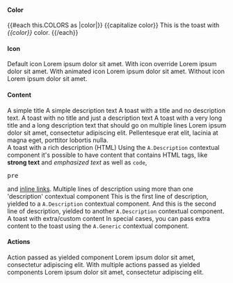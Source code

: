 <section data-test-percy data-section="showcase">
  

  <h4 class="dummy-h4">Color</h4>
  <div class="dummy-toast-base-sample">
    {{#each this.COLORS as |color|}}
      <Hds::Toast @color={{color}} @onDismiss={{this.noop}} as |T|>
        <T.Title>{{capitalize color}}</T.Title>
        <T.Description>This is the toast with <em>{{color}}</em> color.</T.Description>
      </Hds::Toast>
    {{/each}}
  </div>

  <h4 class="dummy-h4">Icon</h4>
  <div class="dummy-toast-base-sample">
    <Hds::Toast @color="highlight" @onDismiss={{this.noop}} as |T|>
      <T.Title>Default icon</T.Title>
      <T.Description>Lorem ipsum dolor sit amet.</T.Description>
    </Hds::Toast>
    <Hds::Toast @color="highlight" @icon="meh" @onDismiss={{this.noop}} as |T|>
      <T.Title>With icon override</T.Title>
      <T.Description>Lorem ipsum dolor sit amet.</T.Description>
    </Hds::Toast>
    <Hds::Toast @color="highlight" @icon="running" @onDismiss={{this.noop}} as |T|>
      <T.Title>With animated icon</T.Title>
      <T.Description>Lorem ipsum dolor sit amet.</T.Description>
    </Hds::Toast>
    <Hds::Toast @color="highlight" @icon="" @onDismiss={{this.noop}} as |T|>
      <T.Title>Without icon</T.Title>
      <T.Description>Lorem ipsum dolor sit amet.</T.Description>
    </Hds::Toast>
  </div>

  <h4 class="dummy-h4">Content</h4>
  <div class="dummy-toast-sample-grid dummy-toast-sample-grid--wide-content">
    <div class="dummy-toast-sample-grid__column">
      <Hds::Toast @color="success" @onDismiss={{this.noop}} as |T|>
        <T.Title>A simple title</T.Title>
        <T.Description>A simple description text</T.Description>
      </Hds::Toast>
      <Hds::Toast @color="success" @onDismiss={{this.noop}} as |T|>
        <T.Title>A toast with a title and no description text.</T.Title>
      </Hds::Toast>
      <Hds::Toast @color="success" @onDismiss={{this.noop}} as |T|>
        <T.Description>A toast with no title and just a description text</T.Description>
      </Hds::Toast>
      <Hds::Toast @color="success" @onDismiss={{this.noop}} as |T|>
        <T.Title>A toast with a very long title and a long description text that should go on multiple lines</T.Title>
        <T.Description>Lorem ipsum dolor sit amet, consectetur adipiscing elit. Pellentesque erat elit, lacinia at magna
          eget, porttitor lobortis nulla.</T.Description>
      </Hds::Toast>
    </div>
    <div class="dummy-toast-sample-grid__column">
      <Hds::Toast @color="success" @onDismiss={{this.noop}} as |T|>
        <T.Title>A toast with a rich description (HTML)</T.Title>
        <T.Description>Using the
          <code>A.Description</code>
          contextual component it's possible to have content that contains HTML tags, like
          <strong>strong text</strong>
          and
          <em>emphasized text</em>
          as well as
          <code>code</code>,
          <pre>pre</pre>
          and
          <a href="#">inline links</a>.</T.Description>
      </Hds::Toast>
      <Hds::Toast @onDismiss={{this.noop}} @color="success" as |T|>
        <T.Title>Multiple lines of description using more than one 'description' contextual component</T.Title>
        <T.Description>This is the first line of description, yielded to a
          <code>A.Description</code>
          contextual component.</T.Description>
        <T.Description>And this is the second line of description, yielded to another
          <code>A.Description</code>
          contextual component.</T.Description>
      </Hds::Toast>
      <Hds::Toast @color="success" @onDismiss={{this.noop}} as |T|>
        <T.Title>A toast with extra/custom content</T.Title>
        <T.Description>In special cases, you can pass extra content to the toast using the
          <code>A.Generic</code>
          contextual component.</T.Description>
        <T.Generic>
          <Doc::Placeholder @text="some generic content" @height="50" @background="#eee" />
        </T.Generic>
      </Hds::Toast>
    </div>
  </div>

  <h4 class="dummy-h4">Actions</h4>
  <div class="dummy-toast-sample-grid dummy-toast-sample-grid--wide-content">
    <Hds::Toast @color="warning" @onDismiss={{this.noop}} as |T|>
      <T.Title>Action passed as yielded component</T.Title>
      <T.Description>Lorem ipsum dolor sit amet, consectetur adipiscing elit.</T.Description>
      <T.Button @text="Action" @color="secondary" />
    </Hds::Toast>
    <Hds::Toast @color="warning" @onDismiss={{this.noop}} as |T|>
      <T.Title>With multiple actions passed as yielded components</T.Title>
      <T.Description>Lorem ipsum dolor sit amet, consectetur adipiscing elit.</T.Description>
      <T.Button @text="Secondary" @color="secondary" />
      <T.Button @icon="plus" @text="Tertiary" @color="tertiary" />
      <T.Link::Standalone @icon="plus" @text="Standalone" @href="#" @color="secondary" />
    </Hds::Toast>
  </div>
</section>